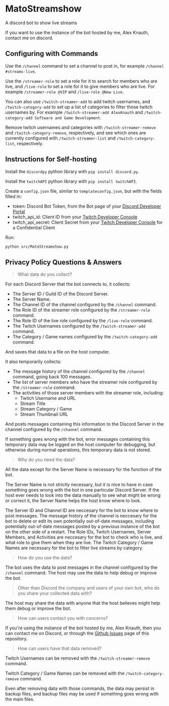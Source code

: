 # MatoStreamshow
A discord bot to show live streams

If you want to use the instance of the bot hosted by me, Alex Knauth, contact me on discord.

## Configuring with Commands

Use the `/channel` command to set a channel to post in, for example `/channel #streams-live`.

Use the `/streamer-role` to set a role for it to search for members who are live, and `/live-role` to set a role for it to give members who are live. For example `/streamer-role @VIP` and `/live-role @Now Live`.

You can also use `/twitch-streamer-add` to add twitch usernames, and `/twitch-category-add` to set up a list of categories to filter those twitch usernames by. For example `/twitch-streamer-add AlexKnauth` and `/twitch-category-add Software and Game Development`.

Remove twitch usernames and categories with `/twitch-streamer-remove` and `/twitch-category-remove`, respectively, and see which ones are currently configured with `/twitch-streamer-list` and `/twitch-category-list`, respectively.

## Instructions for Self-hosting

Install the `discordpy` python library with `pip install discord.py`.

Install the `twitchAPI` python library with `pip install twitchAPI`.

Create a `config.json` file,
similar to `templateconfig.json`,
but with the fields filled in:
- token: Discord Bot Token, from the Bot page of your [Discord Developer Portal](https://discord.com/developers/applications)
- twitch_api_id: Client ID from your [Twitch Developer Console](https://dev.twitch.tv/console)
- twitch_api_secret: Client Secret from your [Twitch Developer Console](https://dev.twitch.tv/console) for a Confidential Client

Run:
```bash
python src/MatoStreamshow.py
```

## Privacy Policy Questions & Answers

> What data do you collect?

For each Discord Server that the bot connects to, it collects:

- The Server ID / Guild ID of the Discord Server.
- The Server Name.
- The Channel ID of the channel configured by the `/channel` command.
- The Role ID of the streamer role configured by the `/streamer-role` command.
- The Role ID of the live role configured by the `/live-role` command.
- The Twitch Usernames configured by the `/twitch-streamer-add` command.
- The Category / Game names configured by the `/twitch-category-add` command.

And saves that data to a file on the host computer.

It also temporarily collects:
- The message history of the channel configured by the `/channel` command, going back 100 messages.
- The list of server members who have the streamer role configured by the `/streamer-role` command.
- The activities of those server members with the streamer role, including:
  - Twitch Username and URL
  - Stream Title
  - Stream Category / Game
  - Stream Thumbnail URL

And posts messages containing this information to the Discord Server in the channel configured by the `/channel` command.

If something goes wrong with the bot,
error messages containing this temporary data may be logged on the host computer for debugging,
but otherwise during normal operations,
this temporary data is not stored.

> Why do you need the data?

All the data except for the Server Name is necessary for the function of the bot.

The Server Name is not strictly necessary,
but it is nice to have in case something goes wrong with the bot in one particular Discord Server.
If the host ever needs to look into the data manually to see what might be wrong or correct it,
the Server Name helps the host know where to look.

The Server ID and Channel ID are neccesary for the bot to know where to post messages.
The message history of the channel is neccesary for the bot to delete or edit its own potentially out-of-date messages,
including potentially out-of-date messages posted by a previous instance of the bot on the other side of a restart.
The Role IDs, Twitch Usernames, Server Members, and Activities are neccesary for the bot to check who is live, and what role to give them when they are live.
The Twitch Category / Game Names are necessary for the bot to filter live streams by category.

> How do you use the data?

The bot uses the data to post messages in the channel configured by the `/channel` command.
The host may use the data to help debug or improve the bot.

> Other than Discord the company and users of your own bot, who do you share your collected data with?

The host may share the data with anyone that the host believes might help them debug or improve the bot.

> How can users contact you with concerns?

If you're using the instance of the bot hosted by me, Alex Knauth,
then you can contact me on Discord, or through the
[Github Issues](https://github.com/AlexKnauth/MatoStreamshow/issues)
page of this repository.

> How can users have that data removed?

Twitch Usernames can be removed with the `/twitch-streamer-remove` command.

Twitch Category / Game Names can be removed with the `/twitch-category-remove` command.

Even after removing data with those commands,
the data may persist in backup files,
and backup files may be used if something goes wrong with the main files.
